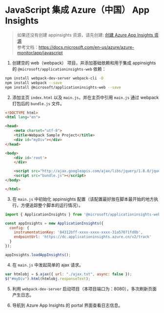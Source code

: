 # JavaScript 集成 Azure（中国） App Insights

> 如果还没有创建 appinsights 资源，请先创建: [创建 Azure App Insights 资源](../spring-boot/setup.md#创建-azure-app-insights-资源)<br />
> 参考文档：https://docs.microsoft.com/en-us/azure/azure-monitor/app/javascript

1. 创建空的 web（webpack） 项目，并添加基础依赖和用于集成 appinsights 的 `@microsoft/applicationinsights-web` 依赖：

```bash
npm install webpack-dev-server webpack-cli -D
npm install webpack --save
npm install @microsoft/applicationinsights-web --save
```

2. 添加主页 `index.html` 以及 `main.js`，并在主页中引用 `main.js` 通过 webpack 打包后的 `bundle.js` 文件。

```html
<!DOCTYPE html>
<html lang="en">

<head>
    <meta charset="utf-8">
    <title>Webpack Sample Project</title>
    <div id="myDiv"></div>
</head>

<body>
    <div id='root'>
    </div>

    <script src="http://ajax.googleapis.com/ajax/libs/jquery/1.8.0/jquery.min.js"></script>
    <script src="bundle.js"></script>
</body>

</html>
```

3. 在 `main.js` 中初始化 appinsights 配置（该配置最好放在脚本最开始的地方执行，方便追踪整个脚本的运行情况）。

```javascript
import { ApplicationInsights } from '@microsoft/applicationinsights-web'

const appInsights = new ApplicationInsights({
  config: {
    instrumentationKey: '84312bff-xxxx-xxxx-xxxx-31a57071fd0b',
    endpointUrl: 'https://dc.applicationinsights.azure.cn/v2/track'
  }
});

appInsights.loadAppInsights();
```

4. 在 `main.js` 中发起简单的 ajax 请求。

```javascript
var htmlobj = $.ajax({ url: "./ajax.txt", async: false });
$("#myDiv").html(htmlobj.responseText);
```

5. 利用 `webpack-dev-server` 启动项目（本项目端口为：8080），多次刷新页面产生日志。

6. 导航到 Azure App Insights 的 portal 界面查看日志信息。